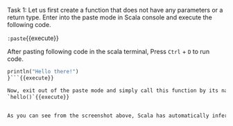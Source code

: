 Task 1: Let us first create a function that does not have any parameters or a return type. Enter into the paste mode in Scala console and execute the following code.

`:paste`{{execute}}

After pasting following code in the scala terminal, Press  `Ctrl` + `D` to run code.

```def hello = {
println("Hello there!")
}```{{execute}}

Now, exit out of the paste mode and simply call this function by its name.
`hello()`{{execute}}


As you can see from the screenshot above, Scala has automatically inferred the return type as unit which means no return type. Unit is similar to that of Void in Java.
